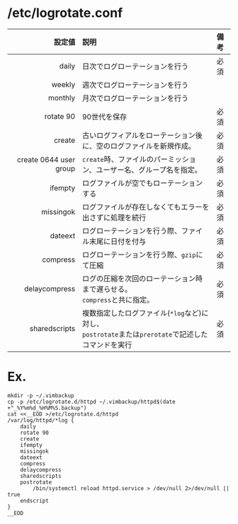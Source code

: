 # /etc/logrotate.conf

|設定値|説明|備考|
|--:|:--|:--|
|daily|日次でログローテーションを行う|必須|
|weekly|週次でログローテーションを行う||
|monthly|月次でログローテーションを行う||
|rotate 90|90世代を保存|必須|
|create|古いログフィアルをローテーション後に、空のログファイルを新規作成。|必須|
|create 0644 user group|`create`時、ファイルのパーミッション、ユーザー名、グループ名を指定。|必須|
|ifempty|ログファイルが空でもローテーションする|必須|
|missingok|ログファイルが存在しなくてもエラーを出さずに処理を続行|必須|
|dateext|ログローテーションを行う際、ファイル末尾に日付を付与|必須|
|compress|ログローテーションを行う際、`gzip`にて圧縮|必須|
|delaycompress|ログの圧縮を次回のローテーション時まで遅らせる。<br>`compress`と共に指定。|必須|
|sharedscripts|複数指定したログファイル(`*log`など)に対し、<br>`postrotate`または`prerotate`で記述したコマンドを実行|必須|

# Ex.
    mkdir -p ~/.vimbackup
    cp -p /etc/logrotate.d/httpd ~/.vimbackup/httpd$(date +"_%Y%m%d_%H%M%S.backup")
    cat <<__EOD >/etc/logrotate.d/httpd
    /var/log/httpd/*log {
        daily
        rotate 90
        create
        ifempty
        missingok
        dateext
        compress
        delaycompress
        sharedscripts
        postrotate
            /bin/systemctl reload httpd.service > /dev/null 2>/dev/null || true
        endscript
    }
    __EOD



